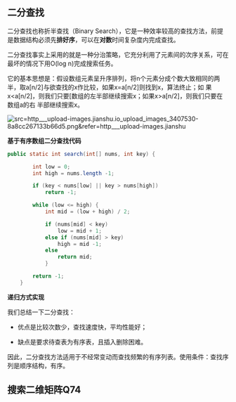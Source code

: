 ## 二分查找

二分查找也称折半查找（Binary Search），它是一种效率较高的查找方法，前提是数据结构必须先**排好序**，可以在**对数**时间复杂度内完成查找。

二分查找事实上采用的就是一种分治策略，它充分利用了元素间的次序关系，可在最坏的情况下用O(log n)完成搜索任务。

它的基本思想是：假设数组元素呈升序排列，将n个元素分成个数大致相同的两半，取a[n/2]与欲查找的x作比较，如果x=a[n/2]则找到x，算法终止；如 果x<a[n/2]，则我们只要[数组的左半部继续搜索x；如果x>a[n/2]，则我们只要在数组a的右 半部继续搜索x。

![src=http___upload-images.jianshu.io_upload_images_3407530-8a8cc267133b66d5.png&refer=http___upload-images.jianshu](https://gitee.com/joeyooa/data-images/raw/master/note/2021/src=http___upload-images.jianshu.io_upload_images_3407530-8a8cc267133b66d5.png&refer=http___upload-images.jianshu.jpeg)

**基于有序数组二分查找代码**

```java
public static int search(int[] nums, int key) {

        int low = 0;
        int high = nums.length -1;

        if (key < nums[low] || key > nums[high])
            return -1;

        while (low <= high) {
            int mid = (low + high) / 2;

            if (nums[mid] < key)
                low = mid + 1;
            else if (nums[mid] > key)
                high = mid -1;
            else
                return mid;
            }

        return -1;
    }
```

**递归方式实现**

我们总结一下二分查找：

- 优点是比较次数少，查找速度快，平均性能好；

- 缺点是要求待查表为有序表，且插入删除困难。

因此，二分查找方法适用于不经常变动而查找频繁的有序列表。使用条件：查找序列是顺序结构，有序。

## 搜索二维矩阵Q74



